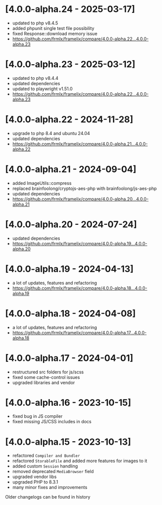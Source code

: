 # [4.0.0-alpha.24 - 2025-03-17]

* updated to php v8.4.5
* added phpunit single test file possibility
* fixed Response::download memory issue
* https://github.com/frmlx/framelix/compare/4.0.0-alpha.22...4.0.0-alpha.23


# [4.0.0-alpha.23 - 2025-03-12]

* updated to php v8.4.4
* updated dependencies
* updated to playwright v1.51.0
* https://github.com/frmlx/framelix/compare/4.0.0-alpha.22...4.0.0-alpha.23


# [4.0.0-alpha.22 - 2024-11-28]

* upgrade to php 8.4 and ubuntu 24.04
* updated dependencies
* https://github.com/frmlx/framelix/compare/4.0.0-alpha.21...4.0.0-alpha.22

# [4.0.0-alpha.21 - 2024-09-04]

* added ImageUtils::compress
* replaced brainfoolong/cryptojs-aes-php with brainfoolong/js-aes-php
* updated dependencies
* https://github.com/frmlx/framelix/compare/4.0.0-alpha.20...4.0.0-alpha.21

# [4.0.0-alpha.20 - 2024-07-24]

* updated dependencies
* https://github.com/frmlx/framelix/compare/4.0.0-alpha.19...4.0.0-alpha.20

# [4.0.0-alpha.19 - 2024-04-13]

* a lot of updates, features and refactoring
* https://github.com/frmlx/framelix/compare/4.0.0-alpha.18...4.0.0-alpha.19

# [4.0.0-alpha.18 - 2024-04-08]

* a lot of updates, features and refactoring
* https://github.com/frmlx/framelix/compare/4.0.0-alpha.17...4.0.0-alpha.18

# [4.0.0-alpha.17 - 2024-04-01]

* restructured src folders for js/scss
* fixed some cache-control issues
* upgraded libraries and vendor

# [4.0.0-alpha.16 - 2023-10-15]

* fixed bug in JS compiler
* fixed missing JS/CSS includes in docs

# [4.0.0-alpha.15 - 2023-10-13]

* refactored `Compiler and Bundler`
* refactored `StorableFile` and added more features for images to it
* added custom `Session` handling
* removed deprecated `MediaBrowser` field
* upgraded vendor libs
* upgraded PHP to 8.3.1
* many minor fixes and improvements


Older changelogs can be found in history